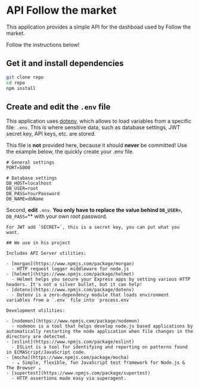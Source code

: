 # API Follow the market

This application provides a simple API for the dashboad used by Follow the market.

Follow the instructions below!

## Get it and install dependencies

```sh
git clone repo
cd repo
npm install
```

## Create and edit the `.env` file

This application uses [dotenv](https://www.npmjs.com/package/dotenv), which allows to load variables from a specific file: `.env`. This is where sensitive data, such as database settings, JWT secret key, API keys, etc. are stored.

This file is **not** provided here, because it should **never** be committed! Use the example below, the quickly create your .env file.

```
# General settings
PORT=5000

# Database settings
DB_HOST=localhost
DB_USER=root
DB_PASS=YourPassword
DB_NAME=dbName
```

Second, **edit** `.env`. **You only have to replace the value behind `DB_USER=`**, `DB_PASS=`\*\* with your own root password.

```
For JWT add `SECRET=`, this is a secret key, you can put what you want.

## We use in his project

Includes API Server utilities:

- [morgan](https://www.npmjs.com/package/morgan)
  - HTTP request logger middleware for node.js
- [helmet](https://www.npmjs.com/package/helmet)
  - Helmet helps you secure your Express apps by setting various HTTP headers. It's not a silver bullet, but it can help!
- [dotenv](https://www.npmjs.com/package/dotenv)
  - Dotenv is a zero-dependency module that loads environment variables from a `.env` file into `process.env`

Development utilities:

- [nodemon](https://www.npmjs.com/package/nodemon)
  - nodemon is a tool that helps develop node.js based applications by automatically restarting the node application when file changes in the directory are detected.
- [eslint](https://www.npmjs.com/package/eslint)
  - ESLint is a tool for identifying and reporting on patterns found in ECMAScript/JavaScript code.
- [mocha](https://www.npmjs.com/package/mocha)
  - ☕️ Simple, flexible, fun JavaScript test framework for Node.js & The Browser ☕️
- [supertest](https://www.npmjs.com/package/supertest)
  - HTTP assertions made easy via superagent.
```
